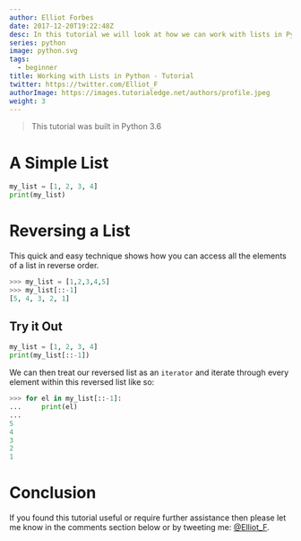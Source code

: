 ```yaml
---
author: Elliot Forbes
date: 2017-12-20T19:22:48Z
desc: In this tutorial we will look at how we can work with lists in Python
series: python
image: python.svg
tags:
  - beginner
title: Working with Lists in Python - Tutorial
twitter: https://twitter.com/Elliot_F
authorImage: https://images.tutorialedge.net/authors/profile.jpeg
weight: 3
---
```


> This tutorial was built in Python 3.6

# A Simple List

```py
my_list = [1, 2, 3, 4] 
print(my_list)
```

# Reversing a List

This quick and easy technique shows how you can access all the elements of a
list in reverse order.

```py
>>> my_list = [1,2,3,4,5]
>>> my_list[::-1]
[5, 4, 3, 2, 1]
```

## Try it Out

```py
my_list = [1, 2, 3, 4] 
print(my_list[::-1])
```

We can then treat our reversed list as an `iterator` and iterate through every
element within this reversed list like so:

```py
>>> for el in my_list[::-1]:
...     print(el)
...
5
4
3
2
1
```

# Conclusion

If you found this tutorial useful or require further assistance then please let
me know in the comments section below or by tweeting me:
[@Elliot_F](https://twitter.com/elliot_f).

